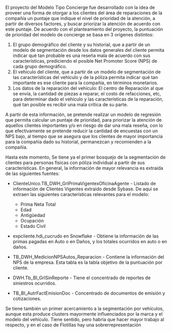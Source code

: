 El proyecto del Modelo Tipo Concierge fue desarrollado con la idea de proveer una forma de otorgar a los clientes del área de reparaciones de la compañía un puntaje que indique el nivel de prioridad de la atención, a partir de diversos factores, y buscar priorizar la atención de acuerdo con este puntaje. De acuerdo con el planteamiento del proyecto, la puntuación de prioridad del modelo de concierge se basa en 3 origenes distintos:

1. El grupo demográfico del cliente y su historial, que a partir de un modelo de segmentación desde los datos generales del cliente permita indicar qué tan probable es una reseña mala de acuerdo con sus características, prediciendo el posible Net Promoter Score (NPS) de cada grupo demográfico.
2. El vehículo del cliente, que a partir de un modelo de segmentación de las características del vehículo y de la póliza permita indicar qué tan importante es ese cliente para la compañía, en términos monetarios.
3. Los datos de la reparación del vehículo: El centro de Reparación al que se envía, la cantidad de piezas a reparar, el costo de refacciones, etc, para determinar dado el vehículo y las características de la reparación, qué tan posible es recibir una mala crítica de su parte.

A partir de esta información, se pretende realizar un modelo de regresión que permita calcular un puntaje de prioridad, para priorizar la atención de aquellos clientes importantes y/o en riesgo de dar una mala reseña, con lo que efectivamente se pretende reducir la cantidad de encuestas con un NPS bajo, al tiempo que se asegura que los clientes de mayor importancia para la compañía dado su historial, permanezcan y recomienden a la compañía.

Hasta este momento, Se tiene ya el primer bosquejo de la segmentación de clientes para personas físicas con póliza individual a partir de sus características. En general, la información de mayor relevancia es extraída de las siguientes fuentes:

- ClienteUnico.TB_DWH_GrlPrimaVigentexOficinaAgente - Listado de información de Clientes Vigentes extraido desde Sybase. De aquí se extraen las siguientes características relevantes para el modelo:
	- Prima Neta Total
	- Edad
	- Antigüedad
	- Ocupación
	- Estado Civil

- expcliente.hdi_cucrudo en Snowflake - Obtiene la información de las primas pagadas en Auto o en Daños, y los totales ocurridos en auto o en daños.
- TB_DWH_MedicionNPSAutos_Reparacion - Contiene la información del NPS de la empresa. Esta tabla es la tabla objetivo de la puntuación por cliente.
- DWH.Tb_BI_GrlSinReporte - Tiene el concentrado de reportes de siniestros ocurridos. 
- TB_BI_AutrFactEmisionDoc - Concentrado de documentos de emisión y cotizaciones.

Se tiene también un primer acercamiento a la segmentación por vehículos, aunque esta produce clusters mayormente influenciados por la marca y el modelo del vehículo. Tiene sentido, pero habría que hacer mayor trabajo al respecto, y en el caso de Flotillas hay una sobrerrepresentación 







